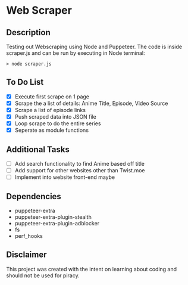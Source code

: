 # Web Scraper

## Description
 Testing out Webscraping using Node and Puppeteer. 
 The code is inside scraper.js and can be run by executing in Node terminal: 
 
```node terminal
> node scraper.js
```

## To Do List
- [X] Execute first scrape on 1 page
- [X] Scrape the a list of details: Anime Title, Episode, Video Source
- [X] Scrape a list of episode links
- [X] Push scraped data into JSON file
- [X] Loop scrape to do the entire series
- [X] Seperate as module functions

## Additional Tasks
- [ ] Add search functionality to find Anime based off title
- [ ] Add support for other websites other than Twist.moe
- [ ] Implement into website front-end maybe

## Dependencies
- puppeteer-extra
- puppeteer-extra-plugin-stealth
- puppeteer-extra-plugin-adblocker
- fs
- perf_hooks

## Disclaimer
This project was created with the intent on learning about coding and should not be used for piracy.
